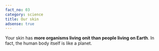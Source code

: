 ```yaml
---
fact_no: 03
category: science
title: Our skin
adsense: true
---
```

Your skin has **more organisms living onit than people living on Earth**. In fact, the human body itself is like a planet.